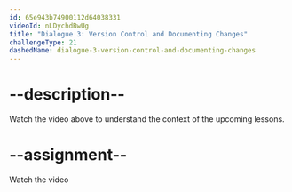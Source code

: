 ```yaml
---
id: 65e943b74900112d64038331
videoId: nLDychdBwUg
title: "Dialogue 3: Version Control and Documenting Changes"
challengeType: 21
dashedName: dialogue-3-version-control-and-documenting-changes
---
```


# --description--

Watch the video above to understand the context of the upcoming lessons.

# --assignment--

Watch the video
